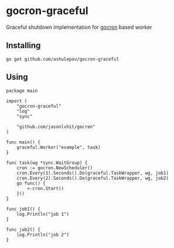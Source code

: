 # gocron-graceful
Graceful shutdown implementation for [gocron](https://github.com/jasonlvhit/gocron) based worker 

## Installing

```
go get github.com/ashulepov/gocron-graceful
```

## Using

```
package main

import (
	"gocron-graceful"
	"log"
	"sync"

	"github.com/jasonlvhit/gocron"
)

func main() {
	graceful.Worker("example", task)
}

func task(wg *sync.WaitGroup) {
	cron := gocron.NewScheduler()
	cron.Every(1).Seconds().Do(graceful.TaskWrapper, wg, job1)
	cron.Every(2).Seconds().Do(graceful.TaskWrapper, wg, job2)
	go func() {
		<-cron.Start()
	}()
}

func job1() {
	log.Println("job 1")
}

func job2() {
	log.Println("job 2")
}
```
